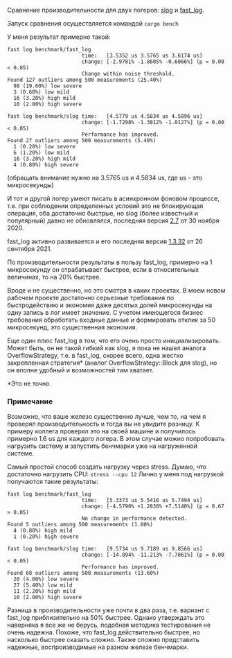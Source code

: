 Сравнение производительности для двух логеров: [slog](https://github.com/slog-rs/slog) и
[fast_log](https://github.com/rbatis/fast_log).

Запуск сравнения осуществляется командой `cargo bench`

У меня результат примерно такой:
```
fast log benchmark/fast_log                                                                             
                        time:   [3.5352 us 3.5765 us 3.6174 us]
                        change: [-2.9781% -1.8605% -0.6066%] (p = 0.00 < 0.05)
                        Change within noise threshold.
Found 127 outliers among 500 measurements (25.40%)
  98 (19.60%) low severe
  3 (0.60%) low mild
  16 (3.20%) high mild
  10 (2.00%) high severe

fast log benchmark/slog time:   [4.5779 us 4.5834 us 4.5896 us]                                     
                        change: [-1.7298% -1.3812% -1.0127%] (p = 0.00 < 0.05)
                        Performance has improved.
Found 27 outliers among 500 measurements (5.40%)
  1 (0.20%) low severe
  6 (1.20%) low mild
  16 (3.20%) high mild
  4 (0.80%) high severe
```

(обращать внимание нужно на 3.5765 us и 4.5834 us, где us - это микросекунды)

И тот и другой логер умеют писать в асинхронном фоновом процессе, т.е. при соблюдении определенных условий это 
не блокирующая операция, оба достаточно быстрые, но slog (более известный и популярный) давно не обновлялся, 
последняя версия [2.7](https://crates.io/crates/slog) от 30 ноября 2020.

fast_log активно развивается и его последняя версия [1.3.32](https://crates.io/crates/fast_log) от 26 сентября 2021.

По производительности результаты в пользу fast_log, примерно на 1 микросекунду он отрабатывает быстрее, 
если в относительных величинах, то на 20% быстрее.

Вроде и не существенно, но это смотря в каких проектах. В моем новом рабочем проекте достаточно серьезные требования по 
быстродействию и экономия даже десятых долей микросекунды на одну запись в лог имеет значение. С учетом имеющегося 
бизнес требования обработать входные данные и формировать отклик за 50 микросекунд, это существенная экономия.

Еще один плюс fast_log в том, что его очень просто инициализировать. Может быть, он не такой гибкий как slog, 
я пока не нашел аналога OverflowStrategy, т.е. в fast_log, скорее всего, одна жестко закрепленная стратегия* 
(аналог OverflowStrategy::Block для slog), но он вполне удобный и возможностей там хватает.

*Это не точно.

### Примечание

Возможно, что ваше железо существенно лучше, чем то, на чем я проверял производительность и тогда вы не увидите разницу. 
К примеру коллега проверял это на своей машине и получилось примерно 1.6 us для каждого логера. В этом случае можно 
попробовать нагрузить систему и запустить бенчмарки уже на нагруженной системе. 

Самый простой способ создать нагрузку через stress. Думаю, что достаточно нагрузить CPU: `stress --cpu 12` Лично у меня 
под нагрузкой получаются такие результаты:

```
fast log benchmark/fast_log                                                                             
                        time:   [5.3373 us 5.5416 us 5.7494 us]
                        change: [-4.5790% +1.2830% +7.5140%] (p = 0.67 > 0.05)
                        No change in performance detected.
Found 5 outliers among 500 measurements (1.00%)
  4 (0.80%) high mild
  1 (0.20%) high severe

fast log benchmark/slog time:   [9.5734 us 9.7189 us 9.8566 us]                                     
                        change: [-14.894% -11.213% -7.7061%] (p = 0.00 < 0.05)
                        Performance has improved.
Found 68 outliers among 500 measurements (13.60%)
  20 (4.00%) low severe
  27 (5.40%) low mild
  11 (2.20%) high mild
  10 (2.00%) high severe
```

Разница в производительности уже почти в два раза, т.е. вариант с fast_log приблизительно на 50% быстрее. Однако 
утверждать это наверняка я все же не берусь, подобная методика тестирования не очень надежна. Похоже, что fast_log 
действительно быстрее, но насколько быстрее сказать сложно. Также сложно представить надежные, воспроизводимые на 
разном железе бенчмарки.